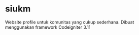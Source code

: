 # siukm
Website profile untuk komunitas yang cukup sederhana. 
Dibuat menggunakan framework Codeigniter 3.11
